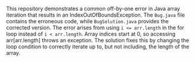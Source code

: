 This repository demonstrates a common off-by-one error in Java array iteration that results in an IndexOutOfBoundsException. The `Bug.java` file contains the erroneous code, while `BugSolution.java` provides the corrected version.  The error arises from using `i <= arr.length` in the for loop instead of `i < arr.length`. Array indices start at 0, so accessing arr[arr.length] throws an exception. The solution fixes this by changing the loop condition to correctly iterate up to, but not including, the length of the array.